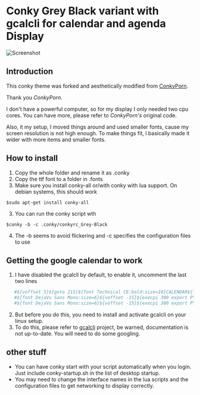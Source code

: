 # Conky Grey Black variant with gcalcli for calendar and agenda Display

![Screenshot](https://github.com/joeynor/Conky-GB-Gcal/blob/master/Screenshot-20190906224015-250x1056.png)


## Introduction

This conky theme was forked and aesthetically modified from [ConkyPorn](https://github.com/ConkyPorn/Conky-Grey-Black-1).

Thank you _ConkyPorn_.

I don't have a powerful computer, so for my display  I only needed two cpu cores. You can have more, please refer to _ConkyPorn's_ original code.

Also, it my setup, I moved things around and used smaller fonts, cause my screen resolution is not high enough. To make things fit, I basically
made it wider with more items and smaller fonts. 


## How to install

1. Copy the whole folder and rename it as .conky
2. Copy the ttf font to a folder in .fonts
2. Make sure you install conky-all or/with conky with lua support. On debian systems, this should work

``$sudo apt-get install conky-all``

3. You can run the conky script wth

``$conky -b -c .conky/conkyrc_Grey-Black``

4. The -b seems to avoid flickering and -c specifies the configuration files to use 

## Getting the google calendar to work

1. I have disabled the gcalcli by default, to enable it, uncomment the last two lines

```bash
   #${voffset 5}${goto 215}${font Technical CE:bold:size=10}CALENDAR${font}
   #${font DejaVu Sans Mono:size=6}${voffset -15}${execpi 300 export PYTHONIOENCODING=utf8 && gcalcli --conky --nolineart calw 2 --monday --width 15}
   #${font DejaVu Sans Mono:size=6}${voffset -15}${execpi 300 export PYTHONIOENCODING=utf8 && gcalcli --conky --nolineart agenda}
```

2. But before you do this, you need to install and activate gcalcli on your linux setup.
3. To do this, please refer to [gcalcli](https://github.com/insanum/gcalcli) project, be warned, documentation is not up-to-date. You will need to do some googling.

## other stuff

* You can have conky start with your script automatically when you login. Just include conky-startup.sh in the list of desktop startup.
* You may need to change the interface names in the lua scripts and the configuration files to get networking to display correctly.
